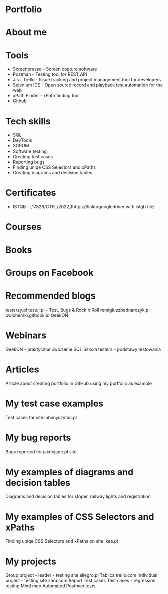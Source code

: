 # Portfolio

# About me

# Tools
* Screenpresso - Screen capture software
* Postman - Testing tool for REST API
* Jira, Trello - Issue tracking and project management tool for developers
* Selenium IDE - Open source record and playback test automation for the web
* xPath Finder - xPath finding tool
* Github


# Tech skills
* SQL
* DevTools
* SCRUM
* Software testing
* Creating test cases
* Reporting bugs
* Finding uniqe CSS Selectors and xPaths
* Creating diagrams and decision tables

# Certificates
* ISTQB - [17828/CTFL/2022](https://linktogoogledriver with istqb file)

# Courses

# Books

# Groups on Facebook

# Recommended blogs
testerzy.pl
testuj.pl - Test, Bugs & Rock'n'Roll
remigiuszbednarczyk.pl
pwicherski.gitbook.io
GeekON

# Webinars
GeekON - praktyczne ćwiczenie SQL
Szkoła testera - podstawy testowania

# Articles
Article about creating portfolio in GitHub using my portfolio as example

# My test case examples
Test cases for site lubimyczytac.pl

# My bug reports
Bugs reported for jakdojade.pl site

# My examples of diagrams and decision tables
Diagrams and decision tables for stoper, railway lights and registration

# My examples of CSS Selectors and xPaths
Finding uniqe CSS Selectors and xPaths on site ikea.pl

# My projects
Group project - leader - testing site allegro.pl
Tablica trello.com
Individual project - testing site zara.com
Report
Test cases
Test cases - regression testing
Mind map
Automated Postman tests
